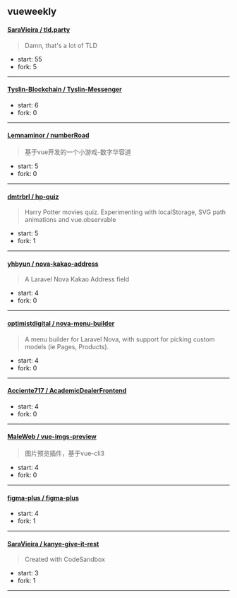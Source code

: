 ## vueweekly

#### [SaraVieira / tld.party](https://github.com/SaraVieira/tld.party)

> Damn, that's a lot of TLD

+ start: 55
+ fork: 5

----


#### [Tyslin-Blockchain / Tyslin-Messenger](https://github.com/Tyslin-Blockchain/Tyslin-Messenger)

> 

+ start: 6
+ fork: 0

----


#### [Lemnaminor / numberRoad](https://github.com/Lemnaminor/numberRoad)

> 基于vue开发的一个小游戏-数字华容道

+ start: 5
+ fork: 0

----


#### [dmtrbrl / hp-quiz](https://github.com/dmtrbrl/hp-quiz)

> Harry Potter movies quiz. Experimenting with localStorage, SVG path animations and vue.observable

+ start: 5
+ fork: 1

----


#### [yhbyun / nova-kakao-address](https://github.com/yhbyun/nova-kakao-address)

> A Laravel Nova Kakao Address field

+ start: 4
+ fork: 0

----


#### [optimistdigital / nova-menu-builder](https://github.com/optimistdigital/nova-menu-builder)

> A menu builder for Laravel Nova, with support for picking custom models (ie Pages, Products).

+ start: 4
+ fork: 0

----


#### [Acciente717 / AcademicDealerFrontend](https://github.com/Acciente717/AcademicDealerFrontend)

> 

+ start: 4
+ fork: 0

----


#### [MaleWeb / vue-imgs-preview](https://github.com/MaleWeb/vue-imgs-preview)

> 图片预览插件，基于vue-cli3

+ start: 4
+ fork: 0

----


#### [figma-plus / figma-plus](https://github.com/figma-plus/figma-plus)

> 

+ start: 4
+ fork: 1

----


#### [SaraVieira / kanye-give-it-rest](https://github.com/SaraVieira/kanye-give-it-rest)

> Created with CodeSandbox

+ start: 3
+ fork: 1

----

